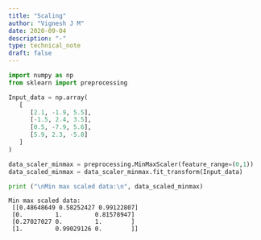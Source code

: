 ```yaml
---
title: "Scaling"
author: "Vignesh J M"
date: 2020-09-04
description: "-"
type: technical_note
draft: false
---
```


```python
import numpy as np
from sklearn import preprocessing
```


```python
Input_data = np.array(
   [
      [2.1, -1.9, 5.5],
      [-1.5, 2.4, 3.5],
      [0.5, -7.9, 5.6],
      [5.9, 2.3, -5.8]
   ]
)
```


```python
data_scaler_minmax = preprocessing.MinMaxScaler(feature_range=(0,1))
data_scaled_minmax = data_scaler_minmax.fit_transform(Input_data)
```


```python
print ("\nMin max scaled data:\n", data_scaled_minmax)
```

    
    Min max scaled data:
     [[0.48648649 0.58252427 0.99122807]
     [0.         1.         0.81578947]
     [0.27027027 0.         1.        ]
     [1.         0.99029126 0.        ]]

